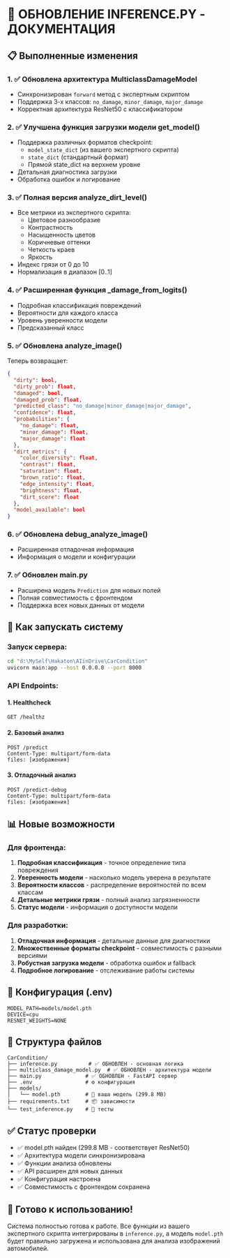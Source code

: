 # 🔧 ОБНОВЛЕНИЕ INFERENCE.PY - ДОКУМЕНТАЦИЯ

## 📋 Выполненные изменения

### 1. ✅ Обновлена архитектура MulticlassDamageModel

- Синхронизирован `forward` метод с экспертным скриптом
- Поддержка 3-х классов: `no_damage`, `minor_damage`, `major_damage`
- Корректная архитектура ResNet50 с классификатором

### 2. ✅ Улучшена функция загрузки модели get_model()

- Поддержка различных форматов checkpoint:
  - `model_state_dict` (из вашего экспертного скрипта)
  - `state_dict` (стандартный формат)
  - Прямой state_dict на верхнем уровне
- Детальная диагностика загрузки
- Обработка ошибок и логирование

### 3. ✅ Полная версия analyze_dirt_level()

- Все метрики из экспертного скрипта:
  - Цветовое разнообразие
  - Контрастность
  - Насыщенность цветов
  - Коричневые оттенки
  - Четкость краев
  - Яркость
- Индекс грязи от 0 до 10
- Нормализация в диапазон [0..1]

### 4. ✅ Расширенная функция \_damage_from_logits()

- Подробная классификация повреждений
- Вероятности для каждого класса
- Уровень уверенности модели
- Предсказанный класс

### 5. ✅ Обновлена analyze_image()

Теперь возвращает:

```json
{
  "dirty": bool,
  "dirty_prob": float,
  "damaged": bool,
  "damaged_prob": float,
  "predicted_class": "no_damage|minor_damage|major_damage",
  "confidence": float,
  "probabilities": {
    "no_damage": float,
    "minor_damage": float,
    "major_damage": float
  },
  "dirt_metrics": {
    "color_diversity": float,
    "contrast": float,
    "saturation": float,
    "brown_ratio": float,
    "edge_intensity": float,
    "brightness": float,
    "dirt_score": float
  },
  "model_available": bool
}
```

### 6. ✅ Обновлена debug_analyze_image()

- Расширенная отладочная информация
- Информация о модели и конфигурации

### 7. ✅ Обновлен main.py

- Расширена модель `Prediction` для новых полей
- Полная совместимость с фронтендом
- Поддержка всех новых данных от модели

## 🚀 Как запускать систему

### Запуск сервера:

```bash
cd "d:\MySelf\Hakaton\AIinDrive\CarCondition"
uvicorn main:app --host 0.0.0.0 --port 8000
```

### API Endpoints:

#### 1. Healthcheck

```
GET /healthz
```

#### 2. Базовый анализ

```
POST /predict
Content-Type: multipart/form-data
files: [изображения]
```

#### 3. Отладочный анализ

```
POST /predict-debug
Content-Type: multipart/form-data
files: [изображения]
```

## 📊 Новые возможности

### Для фронтенда:

1. **Подробная классификация** - точное определение типа повреждения
2. **Уверенность модели** - насколько модель уверена в результате
3. **Вероятности классов** - распределение вероятностей по всем классам
4. **Детальные метрики грязи** - полный анализ загрязненности
5. **Статус модели** - информация о доступности модели

### Для разработки:

1. **Отладочная информация** - детальные данные для диагностики
2. **Множественные форматы checkpoint** - совместимость с разными версиями
3. **Робустная загрузка модели** - обработка ошибок и fallback
4. **Подробное логирование** - отслеживание работы системы

## 🔧 Конфигурация (.env)

```env
MODEL_PATH=models/model.pth
DEVICE=cpu
RESNET_WEIGHTS=NONE
```

## 📁 Структура файлов

```
CarCondition/
├── inference.py          # ✅ ОБНОВЛЕН - основная логика
├── multiclass_damage_model.py  # ✅ ОБНОВЛЕН - архитектура модели
├── main.py              # ✅ ОБНОВЛЕН - FastAPI сервер
├── .env                 # ⚙️ конфигурация
├── models/
│   └── model.pth        # 🧠 ваша модель (299.8 MB)
├── requirements.txt     # 📦 зависимости
└── test_inference.py    # 🧪 тесты
```

## ✅ Статус проверки

- ✅ model.pth найден (299.8 MB - соответствует ResNet50)
- ✅ Архитектура модели синхронизирована
- ✅ Функции анализа обновлены
- ✅ API расширен для новых данных
- ✅ Конфигурация настроена
- ✅ Совместимость с фронтендом сохранена

## 🎯 Готово к использованию!

Система полностью готова к работе. Все функции из вашего экспертного скрипта интегрированы в `inference.py`, а модель `model.pth` будет правильно загружена и использована для анализа изображений автомобилей.
